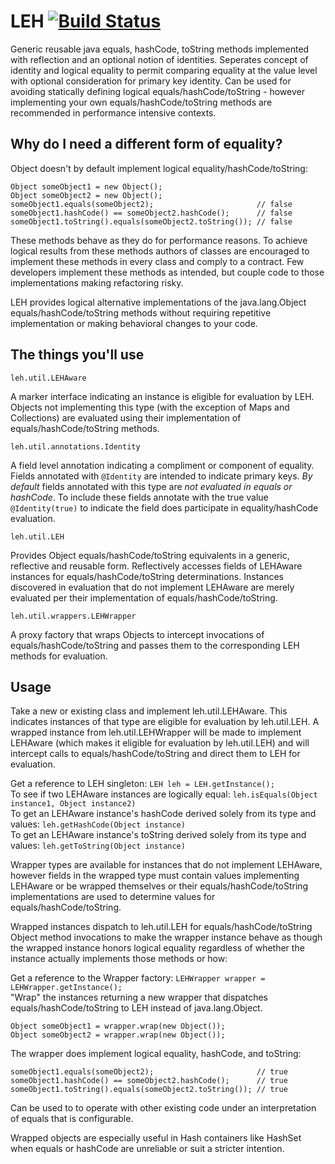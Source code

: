 LEH  [![Build Status](https://travis-ci.org/matyb/leh.png?branch=master)](https://travis-ci.org/matyb/leh)
===

Generic reusable java equals, hashCode, toString methods implemented with reflection and an optional notion of identities. Seperates concept of identity and logical equality to permit comparing equality at the value level with optional consideration for primary key identity. Can be used for avoiding statically defining logical equals/hashCode/toString - however implementing your own equals/hashCode/toString methods are recommended in performance intensive contexts. 

Why do I need a different form of equality?
-------------------------------------------

Object doesn't by default implement logical equality/hashCode/toString:  
```
Object someObject1 = new Object();
Object someObject2 = new Object();
someObject1.equals(someObject2);                       // false
someObject1.hashCode() == someObject2.hashCode();      // false
someObject1.toString().equals(someObject2.toString()); // false
```
These methods behave as they do for performance reasons. To achieve logical results from these methods authors of classes are encouraged to implement these methods in every class and comply to a contract. Few developers implement these methods as intended, but couple code to those implementations making refactoring risky.

LEH provides logical alternative implementations of the java.lang.Object equals/hashCode/toString methods without requiring repetitive implementation or making behavioral changes to your code. 

The things you'll use
---------------------
```
leh.util.LEHAware
```  
A marker interface indicating an instance is eligible for evaluation by LEH. Objects not implementing this type (with the exception of Maps and Collections) are evaluated using their implementation of equals/hashCode/toString methods.
```
leh.util.annotations.Identity
```  
A field level annotation indicating a compliment or component of equality. Fields annotated with ```@Identity``` are intended to indicate primary keys. _By default_ fields annotated with this type are _not evaluated in equals or hashCode_. To include these fields annotate with the true value ```@Identity(true)``` to indicate the field does participate in equality/hashCode evaluation.
```
leh.util.LEH
```  
Provides Object equals/hashCode/toString equivalents in a generic, reflective and reusable form. Reflectively accesses fields of LEHAware instances for equals/hashCode/toString determinations. Instances discovered in evaluation that do not implement LEHAware are merely evaluated per their implementation of equals/hashCode/toString.
```
leh.util.wrappers.LEHWrapper
```  
A proxy factory that wraps Objects to intercept invocations of equals/hashCode/toString and passes them to the corresponding LEH methods for evaluation.

Usage
-----

Take a new or existing class and implement leh.util.LEHAware. This indicates instances of that type are eligible for evaluation by leh.util.LEH. A wrapped instance from leh.util.LEHWrapper will be made to implement LEHAware (which makes it eligible for evaluation by leh.util.LEH) and will intercept calls to equals/hashCode/toString and direct them to LEH for evaluation.

Get a reference to LEH singleton:
```LEH leh = LEH.getInstance();```  
To see if two LEHAware instances are logically equal: ```leh.isEquals(Object instance1, Object instance2)```  
To get an LEHAware instance's hashCode derived solely from its type and values: ```leh.getHashCode(Object instance)```  
To get an LEHAware instance's toString derived solely from its type and values: ```leh.getToString(Object instance)```  

Wrapper types are available for instances that do not implement LEHAware, however fields in the wrapped type must contain values implementing LEHAware or be wrapped themselves or their equals/hashCode/toString implementations are used to determine values for equals/hashCode/toString. 

Wrapped instances dispatch to leh.util.LEH for equals/hashCode/toString Object method invocations to make the wrapper instance behave as though the wrapped instance honors logical equality regardless of whether the instance actually implements those methods or how:  

Get a reference to the Wrapper factory:
```LEHWrapper wrapper = LEHWrapper.getInstance();```  
"Wrap" the instances returning a new wrapper that dispatches equals/hashCode/toString to LEH instead of java.lang.Object.
```
Object someObject1 = wrapper.wrap(new Object());
Object someObject2 = wrapper.wrap(new Object());
```
The wrapper does implement logical equality, hashCode, and toString:
```
someObject1.equals(someObject2);                       // true
someObject1.hashCode() == someObject2.hashCode();      // true
someObject1.toString().equals(someObject2.toString()); // true
```
Can be used to to operate with other existing code under an interpretation of equals that is configurable.  

Wrapped objects are especially useful in Hash containers like HashSet when equals or hashCode are unreliable or suit a stricter intention.

